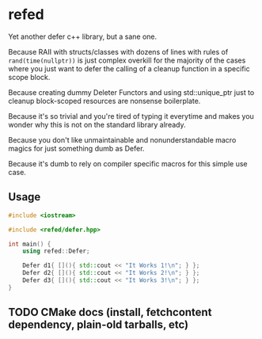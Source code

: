 # refed

Yet another defer c++ library, but a sane one.

Because RAII with structs/classes with dozens of lines with rules of `rand(time(nullptr))` is just complex overkill
for the majority of the cases where you just want to defer the calling of a cleanup function in a specific scope block.

Because creating dummy Deleter Functors and using std::unique_ptr just to cleanup block-scoped resources are nonsense boilerplate.

Because it's so trivial and you're tired of typing it everytime and makes you wonder why this is not on the standard library already.

Because you don't like unmaintainable and nonunderstandable macro magics for just something dumb as Defer.

Because it's dumb to rely on compiler specific macros for this simple use case.

## Usage

```cpp
#include <iostream>

#include <refed/defer.hpp>

int main() {
    using refed::Defer;

    Defer d1{ [](){ std::cout << "It Works 1!\n"; } };
    Defer d2{ [](){ std::cout << "It Works 2!\n"; } };
    Defer d3{ [](){ std::cout << "It Works 3!\n"; } };
}
```

## TODO CMake docs (install, fetchcontent dependency, plain-old tarballs, etc)
